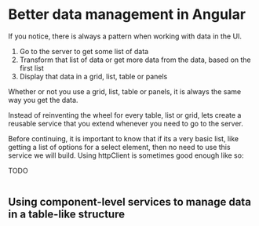 # Better data management in Angular

If you notice, there is always a pattern when working with data in the UI.

1. Go to the server to get some list of data
1. Transform that list of data or get more data from the data, based on the first list
1. Display that data in a grid, list, table or panels

Whether or not you use a grid, list, table or panels, it is always the same way you get the data.

Instead of reinventing the wheel for every table, list or grid, lets create a reusable service that you extend whenever you need to go to the server.

Before continuing, it is important to know that if its a very basic list, like getting a list of options for a select element, then no need to use this service we will build. Using httpClient is sometimes good enough like so:

TODO

```html

```

## Using component-level services to manage data in a table-like structure

